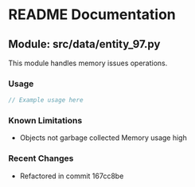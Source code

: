 # README Documentation

## Module: src/data/entity_97.py

This module handles memory issues operations.

### Usage

```javascript
// Example usage here
```

### Known Limitations

- Objects not garbage collected Memory usage high

### Recent Changes

- Refactored in commit 167cc8be
